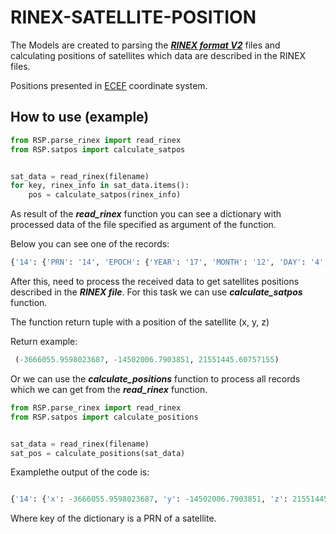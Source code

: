 # RINEX-SATELLITE-POSITION
The Models are created to parsing the [***RINEX format V2***](https://www.ngs.noaa.gov/CORS/RINEX211.txt) files  and calculating positions of satellites which data are described in the RINEX files.

Positions presented in [ECEF](https://en.wikipedia.org/wiki/ECEF) coordinate system.

## How to use (example)
```python 
from RSP.parse_rinex import read_rinex
from RSP.satpos import calculate_satpos


sat_data = read_rinex(filename)
for key, rinex_info in sat_data.items():
    pos = calculate_satpos(rinex_info)
```

As result of the ***read_rinex*** function you can see a dictionary with processed data of the file specified as argument of the function.

Below you can see one of the records:
```python
{'14': {'PRN': '14', 'EPOCH': {'YEAR': '17', 'MONTH': '12', 'DAY': '4', 'HOUR': '12', 'MINUTE': '0', 'SECOND': '0.0'}, 'SV_clock_bias': -8.9911278337e-05, 'SV_clock_drift': -7.9580786405e-13, 'SV_clock_drift_rate': 0.0, 'IODE': 90.0, 'Crs': -18.0, 'Delta_n': 4.5944770927e-09, 'M0': -1.5157133401, 'Cuc': -9.5367431641e-07, 'e_Eccentricity': 0.0092511395924, 'Cus': 9.760260582e-06, 'sqrt_A': 5153.7131844, 'Toe': 129600.0, 'Cic': 2.2724270821e-07, 'OMEGA': 2.5507638894, 'Cis': 1.1548399925e-07, 'i0': 0.96156005357, 'Crc': 193.0625, 'omega': -1.9530666137, 'OMEGA_DOT': -7.8846141401e-09, 'IDOT': -8.7146487144e-10, 'Codes_L2_channel': 0.0, 'GPS_week': 1978.0, 'L2_P': 0.0, 'SV_accuracy': 2.4, 'SV_health': 0.0, 'TGD': -9.7788870335e-09, 'IODC': 90.0, 'TTM': 122418.0, 'Fit_interval': 0.0}}

```

After this, need to process the received data to get satellites positions described in the ***RINEX file***. For this task we can use ***calculate_satpos*** function.

The function return tuple with a position of the satellite (x, y, z)

Return example:
```python
 (-3666055.9598023687, -14502006.7903851, 21551445.60757155)
 ```

 Or we can use the ***calculate_positions*** function to process all records which we can get from the ***read_rinex*** function.

```python
from RSP.parse_rinex import read_rinex
from RSP.satpos import calculate_positions


sat_data = read_rinex(filename)
sat_pos = calculate_positions(sat_data)
 ```
 Examplethe output of the code is:

 ```python

 {'14': {'x': -3666055.9598023687, 'y': -14502006.7903851, 'z': 21551445.60757155}, '17': {'x': 17072083.067698468, 'y': 4702360.387043671, 'z': 14688820.05491982}}
 ```

 Where key of the dictionary is a PRN of a satellite.